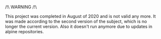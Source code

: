 /!\ WARNING /!\

This project was completed in August of 2020 and is not valid any more.
It was made according to the second version of the subject, which is no longer the current version.
Also it doesn't run anymore due to updates in alpine repositories.
